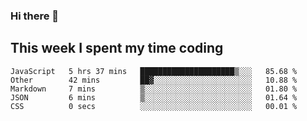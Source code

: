### Hi there 👋

<!--
**victoriasuarez97/victoriasuarez97** is a ✨ _special_ ✨ repository because its `README.md` (this file) appears on your GitHub profile.

Here are some ideas to get you started:

- 🔭 I’m currently working on ...
- 🌱 I’m currently learning ...
- 👯 I’m looking to collaborate on ...
- 🤔 I’m looking for help with ...
- 💬 Ask me about ...
- 📫 How to reach me: ...
- 😄 Pronouns: ...
- ⚡ Fun fact: ...
-->

## This week I spent my time coding

<!--START_SECTION:waka-->
```text
JavaScript   5 hrs 37 mins   █████████████████████▒░░░   85.68 % 
Other        42 mins         ██▓░░░░░░░░░░░░░░░░░░░░░░   10.88 % 
Markdown     7 mins          ▒░░░░░░░░░░░░░░░░░░░░░░░░   01.80 % 
JSON         6 mins          ▒░░░░░░░░░░░░░░░░░░░░░░░░   01.64 % 
CSS          0 secs          ░░░░░░░░░░░░░░░░░░░░░░░░░   00.01 % 
```
<!--END_SECTION:waka-->

